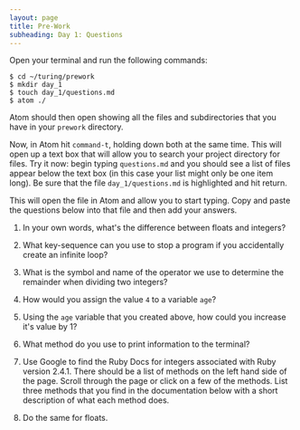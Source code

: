 ```yaml
---
layout: page
title: Pre-Work
subheading: Day 1: Questions
---
```


Open your terminal and run the following commands:

```
$ cd ~/turing/prework
$ mkdir day_1
$ touch day_1/questions.md
$ atom ./
```

Atom should then open showing all the files and subdirectories that you have in your `prework` directory.

Now, in Atom hit `command-t`, holding down both at the same time. This will open up a text box that will allow you to search your project directory for files. Try it now: begin typing `questions.md` and you should see a list of files appear below the text box (in this case your list might only be one item long). Be sure that the file `day_1/questions.md` is highlighted and hit return.

This will open the file in Atom and allow you to start typing. Copy and paste the questions below into that file and then add your answers.

1. In your own words, what's the difference between floats and integers?

1. What key-sequence can you use to stop a program if you accidentally create an infinite loop?

1. What is the symbol and name of the operator we use to determine the remainder when dividing two integers?

1. How would you assign the value `4` to a variable `age`?

1. Using the `age` variable that you created above, how could you increase it's value by 1?

1. What method do you use to print information to the terminal?

1. Use Google to find the Ruby Docs for integers associated with Ruby version 2.4.1. There should be a list of methods on the left hand side of the page. Scroll through the page or click on a few of the methods. List three methods that you find in the documentation below with a short description of what each method does.

1. Do the same for floats.
